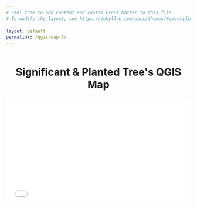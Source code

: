 ```yaml
---
# Feel free to add content and custom Front Matter to this file.
# To modify the layout, see https://jekyllrb.com/docs/themes/#overriding-theme-defaults

layout: default
permalink: /qgis-map-3/
---
```


<pre>
</pre>

<h1 style="text-align:center">Significant & Planted Tree's QGIS Map</h1>

<style>
.video-holder {
  position: relative;
  width: 100%;
  height: 0;
  padding-bottom: 56.25%;
  overflow: hidden;
}
.video-holder iframe {
  position: absolute;
  top: 0;
  left: 0;
  width: 100%;
  height: 100%;
}
</style>

<div class="video-holder">
  <iframe width="560"
          height="315"
          src="/qgis-maps/Sig_planted_census/index.html"
          frameborder="0"
          allowfullscreen></iframe>
          <img src="/images/Map_Legend_2.svg" width="300" height="275" align="right" style="padding-right: 1.5em;">
</div>
